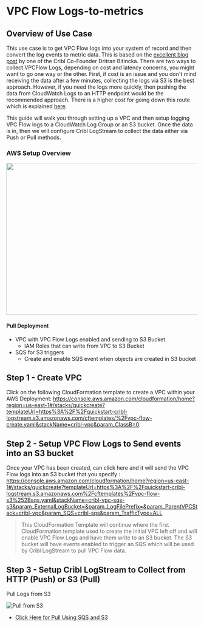 # VPC Flow Logs-to-metrics


## Overview of Use Case
This use case is to get VPC Flow logs into your system of record and then convert the log events to metric data. This is based on the [excellent blog post](https://cribl.io/blog/practical-logs-to-metrics-conversion-with-cribl/) by one of the Cribl Co-Founder Dritran Bitincka. There are two ways to collect VPCFlow Logs, depending on cost and latency concerns, you might want to go one way or the other. First, if cost is an issue and you don't mind receiving the data after a few minutes, collecting the logs via S3 is the best approach. However, if you need the logs more quickly, then pushing the data from CloudWatch Logs to an HTTP endpoint would be the recommended approach. There is a higher cost for going down this route which is explained [here](https://stackoverflow.com/questions/55472308/cloudwatch-log-store-costing-vs-s3-costing). 

This guide will walk you through setting up a VPC and then setup logging VPC Flow logs to a CloudWatch Log Group or an S3 bucket. Once the data is in, then we will configure Cribl LogStream to collect the data either via Push or Pull methods. 

### AWS Setup Overview

<img src="https://quickstart-cribl-logstream.s3.amazonaws.com/architecture/design/vpc_create_sqs_s3_cribl_design.png" width="600" height="400">

#### Pull Deployment
- VPC with VPC Flow Logs enabled and sending to S3 Bucket
    - IAM Roles that can write from VPC to S3 Bucket
- SQS for S3 triggers
    - Create and enable SQS event when objects are created in S3 bucket

## Step 1 - Create VPC 
Click on the following CloudFormation template to create a VPC within your AWS Deployment: https://console.aws.amazon.com/cloudformation/home?region=us-east-1#/stacks/quickcreate?templateUrl=https%3A%2F%2Fquickstart-cribl-logstream.s3.amazonaws.com/cftemplates/%2Fvpc-flow-create.yaml&stackName=cribl-vpc&param_ClassB=0.

## Step 2 - Setup VPC Flow Logs to Send events into an S3 bucket
Once your VPC has been created, can click here and it will send the VPC Flow logs into an S3 bucket that you specify : https://console.aws.amazon.com/cloudformation/home?region=us-east-1#/stacks/quickcreate?templateUrl=https%3A%2F%2Fquickstart-cribl-logstream.s3.amazonaws.com%2Fcftemplates%2Fvpc-flow-s3%252Bsqs.yaml&stackName=cribl-vpc-sqs-s3&param_ExternalLogBucket=&param_LogFilePrefix=&param_ParentVPCStack=cribl-vpc&param_SQS=cribl-sqs&param_TrafficType=ALL

> This CloudFormation Template will continue where the first CloudFormation template used to create the initial VPC left off and will enable VPC Flow Logs and have them write to an S3 bucket. The S3 bucket will have events enabled to trigger an SQS which will be used by Cribl LogStream to pull VPC Flow data.

## Step 3 - Setup Cribl LogStream to Collect from HTTP (Push) or S3 (Pull)

Pull Logs from S3 

![Pull from S3](https://quickstart-cribl-logstream.s3.amazonaws.com/architecture/Cribl_LS_S3_SQS_Collection.png) 
- [Click Here for Pull Using SQS and S3](sqs_s3_pull/sqs_s3_pull_vpc.md) 